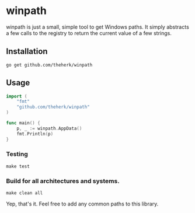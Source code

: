 winpath
=======

winpath is just a small, simple tool to get Windows paths. It simply abstracts a few calls to the registry to return the current value of a few strings.

Installation
------------

    go get github.com/theherk/winpath

Usage
-----

``` go
import (
	"fmt"
	"github.com/theherk/winpath"
)

func main() {
	p, _ := winpath.AppData()
	fmt.Println(p)
}
```

### Testing

    make test

### Build for all architectures and systems.

    make clean all

Yep, that's it. Feel free to add any common paths to this library.
